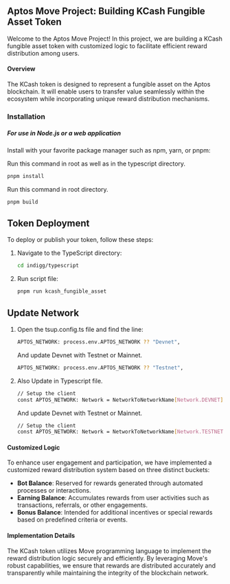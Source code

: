 ## Aptos Move Project: Building KCash Fungible Asset Token

Welcome to the Aptos Move Project! In this project, we are building a KCash fungible asset token with customized logic to facilitate efficient reward distribution among users.

#### Overview
The KCash token is designed to represent a fungible asset on the Aptos blockchain. It will enable users to transfer value seamlessly within the ecosystem while incorporating unique reward distribution mechanisms.

### Installation

##### For use in Node.js or a web application

Install with your favorite package manager such as npm, yarn, or pnpm:

Run this command in root as well as in the typescript directory.

```bash
pnpm install 
```

Run this command in root directory.

```bash
pnpm build 
```
## Token Deployment

To deploy or publish your token, follow these steps:

1. Navigate to the TypeScript directory:
   ```bash
   cd indigg/typescript
   ```
2. Run script file:
    ```bash
    pnpm run kcash_fungible_asset
    ```

## Update Network 

1. Open the tsup.config.ts file and find the line:
    ```bash
    APTOS_NETWORK: process.env.APTOS_NETWORK ?? "Devnet",
    ```
    And update Devnet with Testnet or Mainnet.
    ```bash
    APTOS_NETWORK: process.env.APTOS_NETWORK ?? "Testnet",
    ```

2. Also Update in Typescript file.
    ```bash
    // Setup the client
    const APTOS_NETWORK: Network = NetworkToNetworkName[Network.DEVNET];
    ```
    And update Devnet with Testnet or Mainnet.
    ```bash
    // Setup the client
    const APTOS_NETWORK: Network = NetworkToNetworkName[Network.TESTNET];
    ```



#### Customized Logic
To enhance user engagement and participation, we have implemented a customized reward distribution system based on three distinct buckets:
- **Bot Balance**: Reserved for rewards generated through automated processes or interactions.
- **Earning Balance**: Accumulates rewards from user activities such as transactions, referrals, or other engagements.
- **Bonus Balance**: Intended for additional incentives or special rewards based on predefined criteria or events.


#### Implementation Details
The KCash token utilizes Move programming language to implement the reward distribution logic securely and efficiently. By leveraging Move's robust capabilities, we ensure that rewards are distributed accurately and transparently while maintaining the integrity of the blockchain network.
